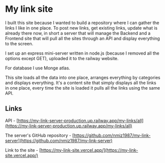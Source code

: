 # My link site

I built this site because I wanted to build a repository where I can gather the links I like in one place.
To post new links, get existing links, update what is already there now, in short a server that will manage the Backend and a Frontend site that will pull all the sites through an API and display everything to the screen.

I set up an express mini-server written in node.js (because I removed all the options except GET), uploaded it to the railway website.

For database I use Monge atlas.

This site loads all the data into one place, arranges everything by categories and displays everything.
It's a content site that simply displays all the links in one place, every time the site is loaded it pulls all the links using the same API.

## Links
API - [https://my-link-server-production.up.railway.app/my-links/all](https://my-link-server-production.up.railway.app/my-links/all)

The server's GitHub repository - [https://github.com/nmiz1987/my-link-server](https://github.com/nmiz1987/my-link-server)

Link to the site - [https://my-link-site.vercel.app/](https://my-link-site.vercel.app/)

